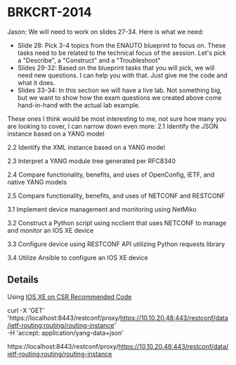 # BRKCRT-2014

Jason:
We will need to work on slides 27-34. Here is what we need:

- Slide 28: Pick 3-4 topics from the ENAUTO blueprint to focus on. These tasks need to be related to the technical focus of the session. Let's pick a "Describe", a "Construct" and a "Troubleshoot"
- Slides 29-32: Based on the blueprint tasks that you will pick, we will need new questions. I can help you with that. Just give me the code and what it does.
- Slides 33-34: In this section we will have a live lab. Not something big, but we want to show how the exam questions we created above come hand-in-hand with the actual lab example.



These ones I think would be most interesting to me, not sure how many you are looking to cover, I can narrow down even more:
2.1 Identify the JSON instance based on a YANG model

2.2 Identify the XML instance based on a YANG model

2.3 Interpret a YANG module tree generated per RFC8340

2.4 Compare functionality, benefits, and uses of OpenConfig, IETF, and native YANG models

2.5 Compare functionality, benefits, and uses of NETCONF and RESTCONF

3.1 Implement device management and monitoring using NetMiko

3.2 Construct a Python script using ncclient that uses NETCONF to manage and monitor an IOS XE device

3.3 Configure device using RESTCONF API utilizing Python requests library

3.4 Utilize Ansible to configure an IOS XE device

## Details

Using [IOS XE on CSR Recommended Code](https://devnetsandbox.cisco.com/RM/Diagram/Index/05097c44-b162-4ea5-a1df-a449b4bd81c8)


curl -X 'GET' \
  'https://localhost:8443/restconf/proxy/https://10.10.20.48:443/restconf/data/ietf-routing:routing/routing-instance' \
  -H 'accept: application/yang-data+json'

https://localhost:8443/restconf/proxy/https://10.10.20.48:443/restconf/data/ietf-routing:routing/routing-instance

